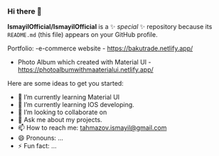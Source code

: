 ### Hi there 👋


**IsmayilOfficial/IsmayilOfficial** is a ✨ _special_ ✨ repository because its `README.md` (this file) appears on your GitHub profile.

Portfolio:
-e-commerce website - https://bakutrade.netlify.app/
- Photo Album which created with Material UI -  https://photoalbumwithmaaterialui.netlify.app/

Here are some ideas to get you started:

- 🔭 I’m currently learning Material UI
- 🌱 I’m currently learning IOS developing.
- 👯 I’m looking to collaborate on 
- 💬 Ask me about my projects.
- 📫 How to reach me: tahmazov.ismayil@gmail.com
- 😄 Pronouns: ...
- ⚡ Fun fact: ...

